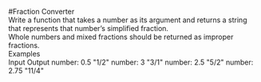 #Fraction Converter
<br />
Write a function that takes a number as its argument and returns a string that represents that number’s simplified fraction.
<br />
Whole numbers and mixed fractions should be returned as improper fractions.
<br />
Examples
<br />
Input	Output
number:
0.5	"1/2"
number:
3	"3/1"
number:
2.5	"5/2"
number:
2.75	"11/4"